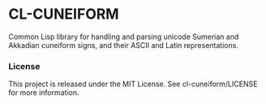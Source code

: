 # CL-CUNEIFORM

Common Lisp library for handling and parsing unicode Sumerian and Akkadian cuneiform signs, and their ASCII and Latin representations.

### License

This project is released under the MIT License.  See cl-cuneiform/LICENSE for more information.
